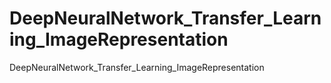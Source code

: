 # DeepNeuralNetwork_Transfer_Learning_ImageRepresentation
DeepNeuralNetwork_Transfer_Learning_ImageRepresentation
